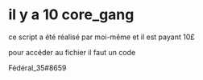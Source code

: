 # il y a 10 core_gang 

ce script a été réalisé par moi-même et il est payant 10£

pour accéder au fichier il faut un code

Fédéral_35#8659

